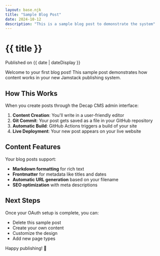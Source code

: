 ```yaml
---
layout: base.njk
title: "Sample Blog Post"
date: 2024-10-12
description: "This is a sample blog post to demonstrate the system"
---
```


# {{ title }}

<div class="post-meta">
Published on {{ date | dateDisplay }}
</div>

Welcome to your first blog post! This sample post demonstrates how content works in your new Jamstack publishing system.

## How This Works

When you create posts through the Decap CMS admin interface:

1. **Content Creation**: You'll write in a user-friendly editor
2. **Git Commit**: Your post gets saved as a file in your GitHub repository
3. **Automatic Build**: GitHub Actions triggers a build of your site
4. **Live Deployment**: Your new post appears on your live website

## Content Features

Your blog posts support:

- **Markdown formatting** for rich text
- **Frontmatter** for metadata like titles and dates
- **Automatic URL generation** based on your filename
- **SEO optimization** with meta descriptions

## Next Steps

Once your OAuth setup is complete, you can:

- Delete this sample post
- Create your own content
- Customize the design
- Add new page types

Happy publishing! 🚀
